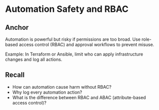# Automation Safety and RBAC

## Anchor
Automation is powerful but risky if permissions are too broad. Use role-based access control (RBAC) and approval workflows to prevent misuse.

Example: In Terraform or Ansible, limit who can apply infrastructure changes and log all actions.

## Recall
- How can automation cause harm without RBAC?
- Why log every automation action?
- What is the difference between RBAC and ABAC (attribute-based access control)?